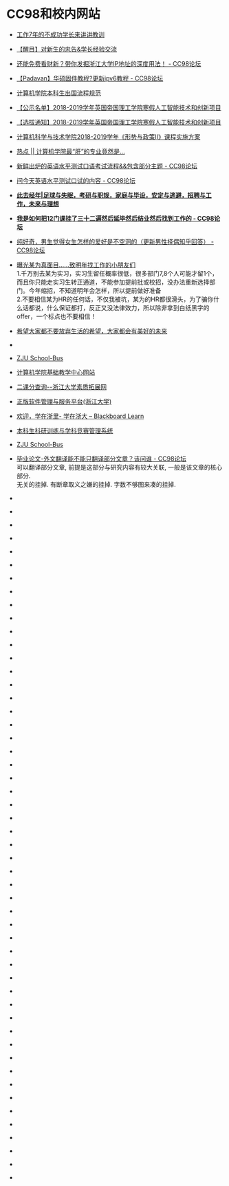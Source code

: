 # CC98和校内网站
*   [工作7年的不成功学长来讲讲教训](https://www.cc98.org/topic/4742688)
*   [【醒目】对新生的忠告&学长经验交流](https://www.cc98.org/topic/2754389)
*   [还能免费看财新？带你发掘浙江大学IP地址的深度用法！ - CC98论坛](https://www.cc98.org/topic/4817827/1)
*   [【Padavan】华硕固件教程?更新ipv6教程 - CC98论坛](https://www.cc98.org/topic/4656758)
*   [计算机学院本科生出国流程规范](http://cspo.zju.edu.cn/redir.php?catalog_id=712980&object_id=726875)
*   [【公示名单】2018-2019学年英国帝国理工学院寒假人工智能技术和创新项目](http://bksy.zju.edu.cn/dwjlfwpt/redir.php?catalog_id=1076521&object_id=1177221)
*   [【选拔通知】2018-2019学年英国帝国理工学院寒假人工智能技术和创新项目](http://bksy.zju.edu.cn/dwjlfwpt/redir.php?catalog_id=1076521&object_id=1176422)
*   [计算机科学与技术学院2018-2019学年《形势与政策Ⅱ》课程实施方案](http://cspo.zju.edu.cn/redir.php?catalog_id=712941&object_id=723681)
*   [热点 || 计算机学院最“肝”的专业竟然是...](https://mp.weixin.qq.com/s?__biz=MzA3NDk4NzA0MQ==&mid=2650484948&idx=1&sn=c3913583713d2309b44ffd8911079032&chksm=8778f39ab00f7a8cef29677ad74e7c4ca89872f973819adbc6d5f229db67799f77a33a8b9fd5&mpshare=1&scene=23&srcid=0113toWEXUlNgShDDt4XTetD#rd)
*   [新鲜出炉的英语水平测试口语考试流程&&包含部分主题 - CC98论坛](https://www.cc98.org/topic/4702875)
*   [问今天英语水平测试口试的内容 - CC98论坛](https://www.cc98.org/topic/4805454/1#1)
*   [**此去经年|足球与失眠，考研与职规，家庭与毕设，安定与逃避，招聘与工作，未来与理想**](https://www.cc98.org/topic/4835104)
*   [**我是如何把12门课挂了三十二遍然后延毕然后结业然后找到工作的 - CC98论坛**](https://www.cc98.org/topic/4851814/1)
*   [纯好奇，男生觉得女生怎样的爱好是不空洞的（更新男性择偶知乎回答） - CC98论坛](https://www.cc98.org/topic/4853195/1)
*   [曝光某为真面目……致明年找工作的小朋友们](http://www.cc98.org/topic/4736387/1)                 
1.千万别去某为实习，实习生留任概率很低，很多部门7,8个人可能才留1个，而且你只能走实习生转正通道，不能参加提前批或校招，没办法重新选择部门。今年缩招，不知道明年会怎样，所以提前做好准备                       
2.不要相信某为HR的任何话，不仅我被坑，某为的HR都很滑头，为了骗你什么话都说，什么保证都打，反正又没法律效力，所以除非拿到白纸黑字的offer，一个标点也不要相信！                  
*   [希望大家都不要放弃生活的希望，大家都会有美好的未来](https://www.cc98.org/topic/4872107/1#1)
*   []()

*   [ZJU School-Bus](https://zjusec.com/)
*   [计算机学院基础教学中心网站](http://10.77.30.99/cstcx/index/index.php)
*   [二课分查询--浙江大学素质拓展网](http://www.youth.zju.edu.cn/sztz/)
*   [正版软件管理与服务平台(浙江大学)](http://ms.zju.edu.cn/adobe/download.html)
*   [欢迎，学在浙里- 学在浙大 – Blackboard Learn](https://c.zju.edu.cn/webapps/portal/execute/tabs/tabAction?tab_tab_group_id=_1_1)
*   [本科生科研训练与学科竞赛管理系统](http://ugrs.zju.edu.cn/kyxl/login_tologinin.action)
*   [ZJU School-Bus](https://zjusec.com/play)
*   [毕业论文-外文翻译能不能只翻译部分文章？该问谁 - CC98论坛](https://www.cc98.org/topic/3586606)      
可以翻译部分文章, 前提是这部分与研究内容有较大关联, 一般是该文章的核心部分.        
无关的挂掉. 有断章取义之嫌的挂掉. 字数不够图来凑的挂掉.           
*   []()
*   []()
*   []()
*   []()
*   []()
*   []()
*   []()
*   []()
*   []()
*   []()
*   []()
*   []()
*   []()
*   []()
*   []()
*   []()
*   []()
*   []()
*   []()
*   []()
*   []()
*   []()
*   []()
*   []()
*   []()
*   []()
*   []()
*   []()
*   []()
*   []()
*   []()
*   []()
*   []()
*   []()
*   []()
*   []()
*   []()
*   []()
*   []()
*   []()
*   []()
*   []()
*   []()
*   []()
*   []()
*   []()
*   []()
*   []()
*   []()
*   []()
*   []()
*   []()
